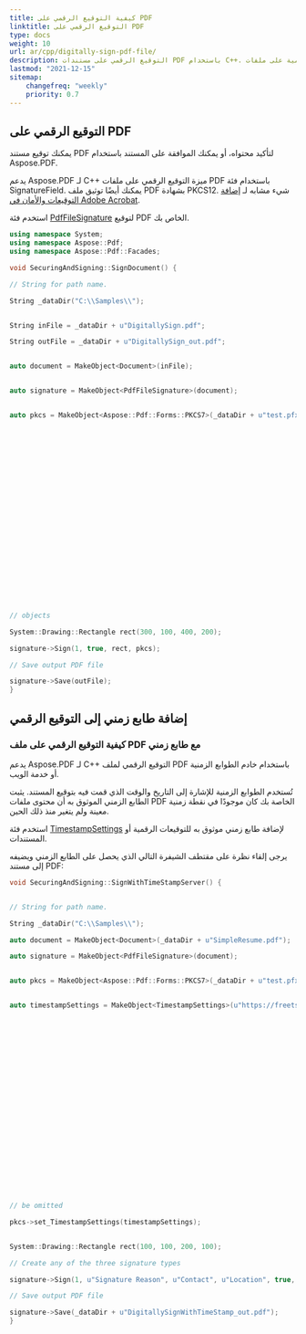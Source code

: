 ```yaml
---
title: كيفية التوقيع الرقمي على PDF
linktitle: التوقيع الرقمي على PDF
type: docs
weight: 10
url: ar/cpp/digitally-sign-pdf-file/
description: التوقيع الرقمي على مستندات PDF باستخدام C++. تحقق أو تحقق من صحة التوقيعات الرقمية على ملفات PDF باستخدام C++.
lastmod: "2021-12-15"
sitemap:
    changefreq: "weekly"
    priority: 0.7
---
```


## التوقيع الرقمي على PDF

يمكنك توقيع مستند PDF لتأكيد محتواه، أو يمكنك الموافقة على المستند باستخدام Aspose.PDF.

يدعم Aspose.PDF لـ C++ ميزة التوقيع الرقمي على ملفات PDF باستخدام فئة SignatureField. يمكنك أيضًا توثيق ملف PDF بشهادة PKCS12. شيء مشابه لـ [إضافة التوقيعات والأمان في Adobe Acrobat](https://www.adobepress.com/articles/article.asp?p=1272495&seqNum=6).

استخدم فئة [PdfFileSignature](https://reference.aspose.com/pdf/cpp/class/aspose.pdf.facades.pdf_file_signature) لتوقيع PDF الخاص بك.

```cpp
using namespace System;
using namespace Aspose::Pdf;
using namespace Aspose::Pdf::Facades;

void SecuringAndSigning::SignDocument() {

// String for path name.

String _dataDir("C:\\Samples\\");


String inFile = _dataDir + u"DigitallySign.pdf";

String outFile = _dataDir + u"DigitallySign_out.pdf";


auto document = MakeObject<Document>(inFile);


auto signature = MakeObject<PdfFileSignature>(document);


auto pkcs = MakeObject<Aspose::Pdf::Forms::PKCS7>(_dataDir + u"test.pfx", u"Pa$$w0rd2020"); // Use PKCS7/PKCS7Detached
























// objects

System::Drawing::Rectangle rect(300, 100, 400, 200);

signature->Sign(1, true, rect, pkcs);

// Save output PDF file

signature->Save(outFile);
}
```

## إضافة طابع زمني إلى التوقيع الرقمي

### كيفية التوقيع الرقمي على ملف PDF مع طابع زمني

يدعم Aspose.PDF لـ C++ التوقيع الرقمي لملف PDF باستخدام خادم الطوابع الزمنية أو خدمة الويب.

تُستخدم الطوابع الزمنية للإشارة إلى التاريخ والوقت الذي قمت فيه بتوقيع المستند. يثبت الطابع الزمني الموثوق به أن محتوى ملفات PDF الخاصة بك كان موجودًا في نقطة زمنية معينة ولم يتغير منذ ذلك الحين.

استخدم فئة [TimestampSettings](https://reference.aspose.com/pdf/cpp/class/aspose.pdf.timestamp_settings) لإضافة طابع زمني موثوق به للتوقيعات الرقمية أو المستندات.

يرجى إلقاء نظرة على مقتطف الشيفرة التالي الذي يحصل على الطابع الزمني ويضيفه إلى مستند PDF:

```cpp
void SecuringAndSigning::SignWithTimeStampServer() {


// String for path name.

String _dataDir("C:\\Samples\\");

auto document = MakeObject<Document>(_dataDir + u"SimpleResume.pdf");

auto signature = MakeObject<PdfFileSignature>(document);


auto pkcs = MakeObject<Aspose::Pdf::Forms::PKCS7>(_dataDir + u"test.pfx", u"Pa$$w0rd2020");


auto timestampSettings = MakeObject<TimestampSettings>(u"https://freetsa.org/tsr", String::Empty); // User/Password can
























// be omitted

pkcs->set_TimestampSettings(timestampSettings);


System::Drawing::Rectangle rect(100, 100, 200, 100);

// Create any of the three signature types

signature->Sign(1, u"Signature Reason", u"Contact", u"Location", true, rect, pkcs);

// Save output PDF file

signature->Save(_dataDir + u"DigitallySignWithTimeStamp_out.pdf");
}
```